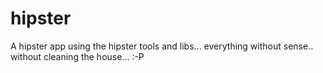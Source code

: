 # hipster
A hipster app using the hipster tools and libs... everything without sense.. without cleaning the house... :-P

